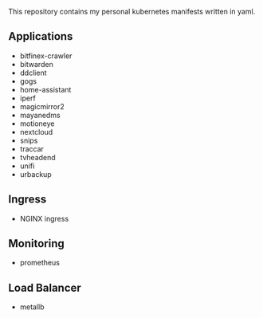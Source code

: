 This repository contains my personal kubernetes manifests written in yaml.

## Applications
- bitfinex-crawler
- bitwarden
- ddclient
- gogs
- home-assistant
- iperf
- magicmirror2
- mayanedms
- motioneye
- nextcloud
- snips
- traccar
- tvheadend
- unifi
- urbackup

## Ingress
- NGINX ingress

## Monitoring
- prometheus

## Load Balancer
- metallb
